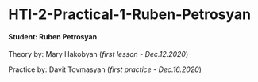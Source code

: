 # HTI-2-Practical-1-Ruben-Petrosyan
#### Student: Ruben Petrosyan

Theory by: Mary Hakobyan
(*first lesson - Dec.12.2020*)

Practice by: Davit Tovmasyan
(*first practice - Dec.16.2020*)